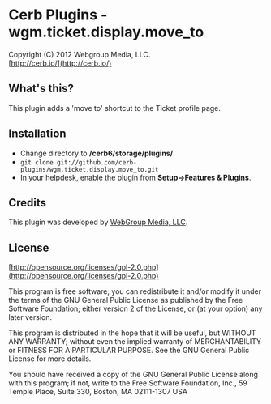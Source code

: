 Cerb Plugins - wgm.ticket.display.move_to
===========================================
Copyright (C) 2012 Webgroup Media, LLC.  
[http://cerb.io/](http://cerb.io/)  

What's this?
------------
This plugin adds a 'move to' shortcut to the Ticket profile page.

Installation
------------
* Change directory to **/cerb6/storage/plugins/**
* `git clone git://github.com/cerb-plugins/wgm.ticket.display.move_to.git`
* In your helpdesk, enable the plugin from **Setup->Features & Plugins**.

Credits
-------
This plugin was developed by [WebGroup Media, LLC](http://www.cerberusweb.com/).

License
-------

[http://opensource.org/licenses/gpl-2.0.php](http://opensource.org/licenses/gpl-2.0.php)  

This program is free software; you can redistribute it and/or modify it under the terms of the GNU General Public License as published by the Free Software Foundation; either version 2 of the License, or (at your option) any later version.

This program is distributed in the hope that it will be useful, but WITHOUT ANY WARRANTY; without even the implied warranty of MERCHANTABILITY or FITNESS FOR A PARTICULAR PURPOSE. See the GNU General Public License for more details.

You should have received a copy of the GNU General Public License along with this program; if not, write to the Free Software Foundation, Inc., 59 Temple Place, Suite 330, Boston, MA 02111-1307 USA
